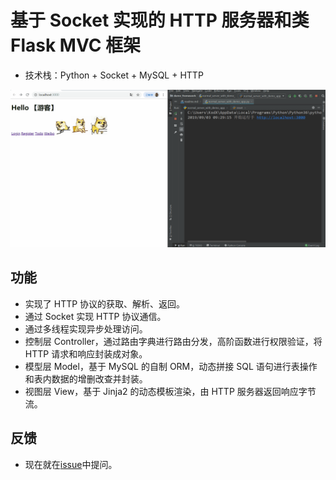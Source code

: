 基于 Socket 实现的 HTTP 服务器和类 Flask MVC 框架
===========================================
- 技术栈：Python + Socket + MySQL + HTTP

![demo](./weibo.gif)

功能
--------
 - 实现了 HTTP 协议的获取、解析、返回。
 - 通过 Socket 实现 HTTP 协议通信。
 - 通过多线程实现异步处理访问。
 - 控制层 Controller，通过路由字典进行路由分发，高阶函数进行权限验证，将 HTTP 请求和响应封装成对象。
 - 模型层 Model，基于 MySQL 的自制 ORM，动态拼接 SQL 语句进行表操作和表内数据的增删改查并封装。
 - 视图层 View，基于 Jinja2 的动态模板渲染，由 HTTP 服务器返回响应字节流。

反馈
-------------
 - 现在就在[issue](https://github.com/noahwork/weblite-py/issues)中提问。
